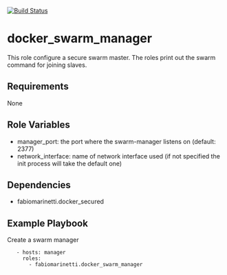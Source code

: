 [![Build Status](https://travis-ci.com/fabiomarinetti/docker-swarm-manager.svg?branch=master)](https://travis-ci.com/fabiomarinetti/docker-swarm-manager)

docker_swarm_manager
=========

This role configure a secure swarm master. The roles print out the swarm command  for joining slaves.

Requirements
------------

None

Role Variables
--------------

- manager_port: the port where the swarm-manager listens on (default: 2377)
- network_interface: name of network interface used (if not specified the init process will take the default one)

Dependencies
------------

 - fabiomarinetti.docker_secured

Example Playbook
----------------

Create a swarm manager
```
   - hosts: manager
     roles: 
       - fabiomarinetti.docker_swarm_manager
```
